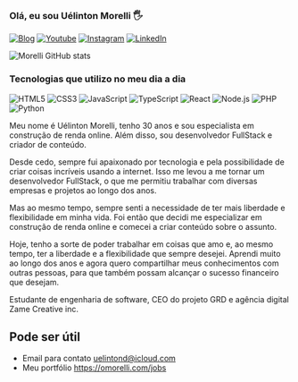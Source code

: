 ### Olá, eu sou Uélinton Morelli 🖐️

[![Blog](https://img.shields.io/website?label=omorelli.com&style=for-the-badge&url=https://omorelli.com)](https://omorelli.com)
[![Youtube](https://img.shields.io/badge/YouTube-FF0000?style=for-the-badge&logo=youtube&logoColor=white)](https://www.youtube.com/channel/UCDDDh46G-SXI6JjlXPW7bUg?sub_confirmation=1)
[![Instagram](https://img.shields.io/badge/Instagram-E4405F?style=for-the-badge&logo=instagram&logoColor=white)](https://www.instagram.com/omorellis)
[![LinkedIn](https://img.shields.io/badge/LinkedIn-0077B5?style=for-the-badge&logo=linkedin&logoColor=white)](https://www.linkedin.com/in/uelintonmorelli)

![Morelli GitHub stats](https://github-readme-stats.vercel.app/api?username=uelintond&show_icons=true&theme=radical)

### Tecnologias que utilizo no meu dia a dia

![HTML5](https://img.shields.io/badge/HTML5-E34F26?style=for-the-badge&logo=html5&logoColor=white)
![CSS3](https://img.shields.io/badge/CSS3-1572B6?style=for-the-badge&logo=css3&logoColor=white)
![JavaScript](https://img.shields.io/badge/JavaScript-323330?style=for-the-badge&logo=javascript&logoColor=F7DF1E)
![TypeScript](https://img.shields.io/badge/TypeScript-007ACC?style=for-the-badge&logo=typescript&logoColor=white)
![React](https://img.shields.io/badge/React-20232A?style=for-the-badge&logo=react&logoColor=61DAFB)
![Node.js](https://img.shields.io/badge/Node.js-43853D?style=for-the-badge&logo=node.js&logoColor=white)
![PHP](https://img.shields.io/badge/PHP-777BB4?style=for-the-badge&logo=php&logoColor=white)
![Python](https://img.shields.io/badge/python-3670A0?style=for-the-badge&logo=python&logoColor=ffdd54)
<br />

Meu nome é Uélinton Morelli, tenho 30 anos e sou especialista em construção de renda online. Além disso, sou desenvolvedor FullStack e criador de conteúdo.

Desde cedo, sempre fui apaixonado por tecnologia e pela possibilidade de criar coisas incríveis usando a internet. Isso me levou a me tornar um desenvolvedor FullStack, o que me permitiu trabalhar com diversas empresas e projetos ao longo dos anos.

Mas ao mesmo tempo, sempre senti a necessidade de ter mais liberdade e flexibilidade em minha vida. Foi então que decidi me especializar em construção de renda online e comecei a criar conteúdo sobre o assunto.

Hoje, tenho a sorte de poder trabalhar em coisas que amo e, ao mesmo tempo, ter a liberdade e a flexibilidade que sempre desejei. Aprendi muito ao longo dos anos e agora quero compartilhar meus conhecimentos com outras pessoas, para que também possam alcançar o sucesso financeiro que desejam.

Estudante de engenharia de software, CEO do projeto GRD e agência digital Zame Creative inc.
<br />
## Pode ser útil

- Email para contato uelintond@icloud.com
- Meu portfólio https://omorelli.com/jobs
